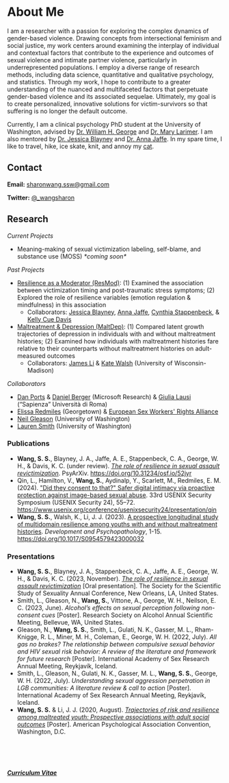 # About Me
I am a researcher with a passion for exploring the complex dynamics of gender-based violence. Drawing concepts from intersectional feminism and social justice, my work centers around examining the interplay of individual and contextual factors that contribute to the experience and outcomes of sexual violence and intimate partner violence, particularly in underrepresented populations. I employ a diverse range of research methods, including data science, quantitative and qualitative psychology, and statistics. Through my work, I hope to contribute to a greater understanding of the nuanced and multifaceted factors that perpetuate gender-based violence and its associated sequelae. Ultimately, my goal is to create personalized, innovative solutions for victim-survivors so that suffering is no longer the default outcome.

Currently, I am a clinical psychology PhD student at the University of Washington, advised by [Dr. William H. George](https://psych.uw.edu/directory/2743) and [Dr. Mary Larimer](https://psych.uw.edu/directory/2697). I am also mentored by [Dr. Jessica Blayney](https://jessicablayney.com/) and [Dr. Anna Jaffe](https://psychiatry.uw.edu/profile/anna-jaffe/). In my spare time, I like to travel, hike, ice skate, knit, and annoy my [cat](https://www.instagram.com/juno_thefloof/).

## Contact 
**Email:** [sharonwang.ssw@gmail.com](mailto:sharonwang.ssw@gmail.com)

**Twitter:** [@\_wangsharon](https://twitter.com/_wangsharon)

## Research
*Current Projects*
 * Meaning-making of sexual victimization labeling, self-blame, and substance use (MOSS) *\*coming soon\**

*Past Projects*
 * [Resilience as a Moderator (ResMod)](https://osf.io/bj5ck): (1) Examined the association between victimization timing and post-traumatic stress symptoms; (2) Explored the role of resilience variables (emotion regulation & mindfulness) in this association
     * Collaborators: [Jessica Blayney](https://jessicablayney.com/), [Anna Jaffe](https://psychiatry.uw.edu/profile/anna-jaffe/), [Cynthia Stappenbeck](http://sites.gsu.edu/stappenbeck-lab/dr-stappenbeck/), & [Kelly Cue Davis](https://search.asu.edu/profile/3175330)
 * [Maltreatment & Depression (MaltDep)](https://osf.io/zn3t6): (1) Compared latent growth trajectories of depression in individuals with and without maltreatment histories; (2) Examined how individuals with maltreatment histories fare relative to their counterparts without maltreatment histories on adult-measured outcomes
     * Collaborators: [James Li](https://lilab.waisman.wisc.edu/staff/li-james/) & [Kate Walsh](https://psych.wisc.edu/staff/walsh-kate/) (University of Wisconsin-Madison)
 

*Collaborators*
 * [Dan Ports](https://drkp.net/) & [Daniel Berger](https://www.microsoft.com/en-us/research/people/daberg/) (Microsoft Research) & [Giulia Lausi](https://research.uniroma1.it/researcher/c6b16018d3a47f07cd595d1f63d4418c31306e9336fa0fe1d348a652) (“Sapienza” Università di Roma)
 * [Elissa Redmiles](https://elissaredmiles.com/) (Georgetown) & [European Sex Workers' Rights Alliance](https://www.eswalliance.org/)
 * [Neil Gleason](https://depts.washington.edu/whgweb/grad-students/neil-gleason/) (University of Washington)
 * [Lauren Smith](https://depts.washington.edu/whgweb/grad-students/lauren-smith/) (University of Washington)

### Publications
  * **Wang, S. S.**, Blayney, J. A., Jaffe, A. E., Stappenbeck, C. A., George, W. H., & Davis, K. C. (under review). [*The role of resilience in sexual assault revictimization*](https://doi.org/10.31234/osf.io/52jyr). PsyArXiv. https://doi.org/10.31234/osf.io/52jyr
  * Qin, L., Hamilton, V., **Wang, S.**, Aydinalp, Y., Scarlett, M., Redmiles, E. M. (2024). ["Did they consent to that?" Safer digital intimacy via proactive protection against image-based sexual abuse](https://arxiv.org/abs/2403.04659). 33rd USENIX Security Symposium (USENIX Security 24), 55–72. https://www.usenix.org/conference/usenixsecurity24/presentation/qin
  * **Wang, S. S.**, Walsh, K., Li, J. J. (2023). [A prospective longitudinal study of multidomain resilience among youths with and without maltreatment histories](https://doi.org/10.1017/S0954579423000032). *Development and Psychopathology*, 1-15. https://doi.org/10.1017/S0954579423000032

### Presentations
  * **Wang, S. S.**, Blayney, J. A., Stappenbeck, C. A., Jaffe, A. E., George, W. H., & Davis, K. C. (2023, November). *[The role of resilience in sexual assault revictimization](SSSS_presentation.pdf)* \[Oral presentation]. The Society for the Scientific Study of Sexuality Annual Conference, New Orleans, LA, United States.
  * Smith, L., Gleason, N., **Wang, S.**, Vittone, A., George, W. H., Neilson, E. C. (2023, June). *Alcohol’s effects on sexual perception following non-consent cues* \[Poster]. Research Society on Alcohol Annual Scientific Meeting, Bellevue, WA, United States.
  * Gleason, N., **Wang, S. S.**, Smith, L., Gulati, N. K., Gasser, M. L., Rham-Knigge, R. L., Miner, M. H., Coleman, E., George, W. H. (2022, July). *All gas no brakes? The relationship between compulsive sexual behavior and HIV sexual risk behavior: A review of the literature and framework for future research* \[Poster]. International Academy of Sex Research Annual Meeting, Reykjavík, Iceland.
  * Smith, L., Gleason, N., Gulati, N. K., Gasser, M. L., **Wang, S. S.**, George, W. H. (2022, July). *Understanding sexual aggression perpetration in LGB communities: A literature review & call to action* \[Poster]. International Academy of Sex Research Annual Meeting, Reykjavík, Iceland.
  * **Wang, S. S.** & Li, J. J. (2020, August). *[Trajectories of risk and resilience among maltreated youth: Prospective associations with adult social outcomes](wangsharon-APAposter2020.pdf)* \[Poster]. American Psychological Association Convention, Washington, D.C.

<br>
<br>  
<br>   

***[Curriculum Vitae](https://docs.google.com/document/d/1HALVXAWMI0qIH7h0kzLMshFTEhNcD-u98blQm_V6tig/edit?usp=sharing)***
